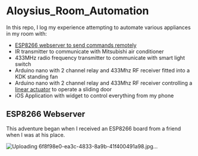 # Aloysius_Room_Automation
In this repo, I log my experience attempting to automate various appliances in my room with:
- [ESP8266 webserver to send commands remotely](#esp8266-webserver)
- IR transmitter to communicate with Mitsubishi air conditioner
- 433MHz radio frequency transmitter to communicate with smart light switch
- Arduino nano with 2 channel relay and 433Mhz RF receiver fitted into a KDK standing fan
- Arduino nano with 2 channel relay and 433Mhz RF receiver controlling a [linear actuator](https://www.aliexpress.com/item/32994017416.html?srcSns=sns_Copy&spreadType=socialShare&bizType=ProductDetail&social_params=6000055555836&aff_fcid=6220632c5d194a48b3acb87fb7b1a12e-1707451589702-03227-_oFqycTc&tt=MG&aff_fsk=_oFqycTc&aff_platform=default&sk=_oFqycTc&aff_trace_key=6220632c5d194a48b3acb87fb7b1a12e-1707451589702-03227-_oFqycTc&shareId=6000055555836&businessType=ProductDetail&platform=AE&terminal_id=c1178bbb82d24e60a75b2a2936b5c051&afSmartRedirect=y) to operate a sliding door
- iOS Application with widget to control everything from my phone

## ESP8266 Webserver
This adventure began when I received an ESP8266 board from a friend when I was at his place.

![Uploading 6f8f98e0-ea3c-4833-8a9b-41f400491a98.jpg…]()
